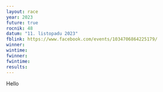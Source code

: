 ```yaml
---
layout: race
year: 2023
future: true
rocnik: 48
datum: "11. listopadu 2023"
fblink: https://www.facebook.com/events/1034706864225179/
winner: 
wintime: 
fwinner: 
fwintime: 
results: 
---
```

Hello
